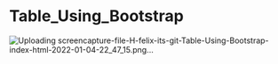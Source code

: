 # Table_Using_Bootstrap
![Uploading screencapture-file-H-felix-its-git-Table-Using-Bootstrap-index-html-2022-01-04-22_47_15.png…]()
